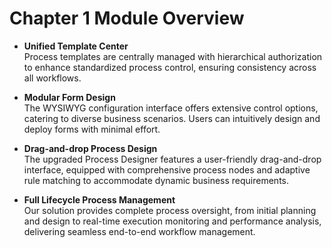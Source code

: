  # Chapter 1 Module Overview

- **Unified Template Center**  
  Process templates are centrally managed with hierarchical authorization to enhance standardized process control, ensuring consistency across all workflows.

- **Modular Form Design**  
  The WYSIWYG configuration interface offers extensive control options, catering to diverse business scenarios. Users can intuitively design and deploy forms with minimal effort.

- **Drag-and-drop Process Design**  
  The upgraded Process Designer features a user-friendly drag-and-drop interface, equipped with comprehensive process nodes and adaptive rule matching to accommodate dynamic business requirements.

- **Full Lifecycle Process Management**  
  Our solution provides complete process oversight, from initial planning and design to real-time execution monitoring and performance analysis, delivering seamless end-to-end workflow management.

